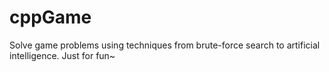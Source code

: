 # cppGame
Solve game problems using techniques from brute-force search to artificial intelligence. Just for fun~
